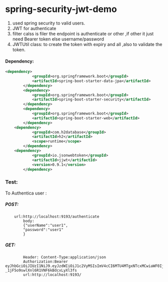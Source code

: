 # spring-security-jwt-demo

1. used spring security to valid users.
2. JWT for authenticate
3. filter calss is filer the endpoint is authenticate or other ,if other it just need Bearer token else username/password
4. JWTUtil class: to create the token with expiry and all ,also to validate the token.


#### Dependency:
```xml 
<dependency>
			<groupId>org.springframework.boot</groupId>
			<artifactId>spring-boot-starter-data-jpa</artifactId>
		</dependency>
		<dependency>
			<groupId>org.springframework.boot</groupId>
			<artifactId>spring-boot-starter-security</artifactId>
		</dependency>
		<dependency>
			<groupId>org.springframework.boot</groupId>
			<artifactId>spring-boot-starter-web</artifactId>
		</dependency>
    <dependency>
			<groupId>com.h2database</groupId>
			<artifactId>h2</artifactId>
			<scope>runtime</scope>
		</dependency>
    <dependency>
			<groupId>io.jsonwebtoken</groupId>
			<artifactId>jjwt</artifactId>
			<version>0.9.1</version>
		</dependency>
```


### Test:

To Authentica user :
##### POST:
        url:http://localhost:9193/authenticate
            body:
            {"userName":"user1",
            "password":"user1"
            }
##### GET:
            Header: Content-Type:application/json
            Authorization:Bearer eyJhbGciOiJIUzI1NiJ9.eyJzdWIiOiJ1c2VyMSIsImV4cCI6MTU4MTgxNTcxMCwiaWF0IjoxNTgxNzc5NzEwfQ.vzh8e51Qtm-_1jF5o9swlXnl6R1VNF6kBdcxLyXl3fs
            url:http://localhost:9193/
